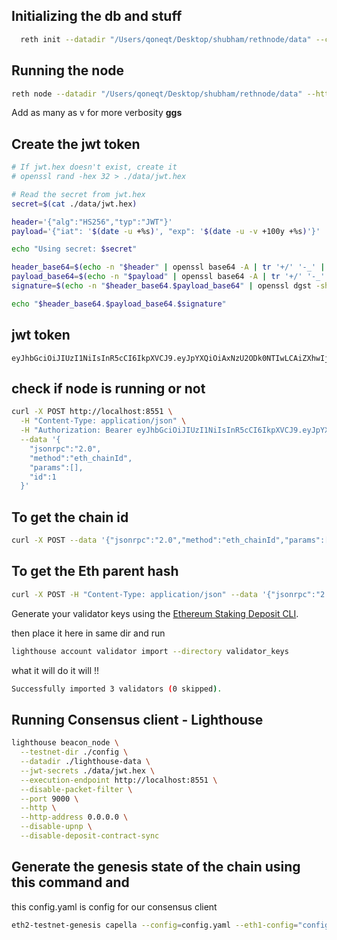 ## Initializing the db and stuff

```bash
  reth init --datadir "/Users/qoneqt/Desktop/shubham/rethnode/data" --chain config.json
```

## Running the node

```bash
reth node --datadir "/Users/qoneqt/Desktop/shubham/rethnode/data" --http --ws --port 30303 --http.api all --chain config.json**
```

Add as many as v for more verbosity **ggs**


## Create the jwt token
```bash
# If jwt.hex doesn't exist, create it
# openssl rand -hex 32 > ./data/jwt.hex

# Read the secret from jwt.hex
secret=$(cat ./data/jwt.hex)

header='{"alg":"HS256","typ":"JWT"}'
payload='{"iat": '$(date -u +%s)', "exp": '$(date -u -v +100y +%s)'}'

echo "Using secret: $secret"

header_base64=$(echo -n "$header" | openssl base64 -A | tr '+/' '-_' | tr -d '=')
payload_base64=$(echo -n "$payload" | openssl base64 -A | tr '+/' '-_' | tr -d '=')
signature=$(echo -n "$header_base64.$payload_base64" | openssl dgst -sha256 -mac HMAC -macopt hexkey:$secret -binary | openssl base64 -A | tr '+/' '-_' | tr -d '=')

echo "$header_base64.$payload_base64.$signature"
```

## jwt token


```jwt_key
eyJhbGciOiJIUzI1NiIsInR5cCI6IkpXVCJ9.eyJpYXQiOiAxNzU2ODk0NTIwLCAiZXhwIjogNDkxMjU2ODEyMH0.lzKhdXu1oQCcYNwgIwBb6DHWLPGLMFV630nIcltFwpU
```

## check if node is running or not 
```bash
curl -X POST http://localhost:8551 \
  -H "Content-Type: application/json" \
  -H "Authorization: Bearer eyJhbGciOiJIUzI1NiIsInR5cCI6IkpXVCJ9.eyJpYXQiOiAxNzU2ODk0NTIwLCAiZXhwIjogNDkxMjU2ODEyMH0.lzKhdXu1oQCcYNwgIwBb6DHWLPGLMFV630nIcltFwpU" \
  --data '{
    "jsonrpc":"2.0",
    "method":"eth_chainId",
    "params":[],
    "id":1
  }' 
```

## To get the chain id 

```bash
curl -X POST --data '{"jsonrpc":"2.0","method":"eth_chainId","params":[],"id":1}' -H "Content-Type: application/json" localhost:8545 }
```

## To get the Eth parent hash 

```bash
curl -X POST -H "Content-Type: application/json" --data '{"jsonrpc":"2.0","method":"eth_getBlockByNumber","params":["0x0", false],"id":1}' http://127.0.0.1:8545
```

Generate your validator keys using the [Ethereum Staking Deposit CLI](https://github.com/ethereum/staking-deposit-cli?tab=readme-ov-file#tutorial-for-users).


then place it here in same dir and run 

```bash
lighthouse account validator import --directory validator_keys
```

what it will do it will !!

```bash
Successfully imported 3 validators (0 skipped).
```

## Running Consensus client - Lighthouse 


```bash
lighthouse beacon_node \
  --testnet-dir ./config \
  --datadir ./lighthouse-data \
  --jwt-secrets ./data/jwt.hex \
  --execution-endpoint http://localhost:8551 \
  --disable-packet-filter \
  --port 9000 \
  --http \
  --http-address 0.0.0.0 \
  --disable-upnp \
  --disable-deposit-contract-sync
```

## Generate the genesis state of the chain using this command and 


this config.yaml is config for our consensus client 

```bash
eth2-testnet-genesis capella --config=config.yaml --eth1-config="config.json" --mnemonics=mnemonics.yaml --shadow-fork-eth1-rpc=http://localhost:8545
```
